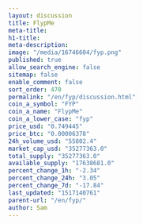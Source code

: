 ```yaml
---
layout: discussion
title: FlypMe
meta-title: 
h1-title: 
meta-description: 
image: "/media/16746604/fyp.png"
published: true
allow_search_engine: false
sitemap: false
enable_comment: false
sort_order: 470
permalink: "/en/fyp/discussion.html"
coin_a_symbol: "FYP"
coin_a_name: "FlypMe"
coin_a_lower_case: "fyp"
price_usd: "0.749445"
price_btc: "0.00006378"
24h_volume_usd: "55802.4"
market_cap_usd: "35277363.0"
total_supply: "35277363.0"
available_supply: "17638681.0"
percent_change_1h: "-2.34"
percent_change_24h: "3.05"
percent_change_7d: "-17.84"
last_updated: "1517140761"
parent-url: "/en/fyp/"
author: Sam
---
```


